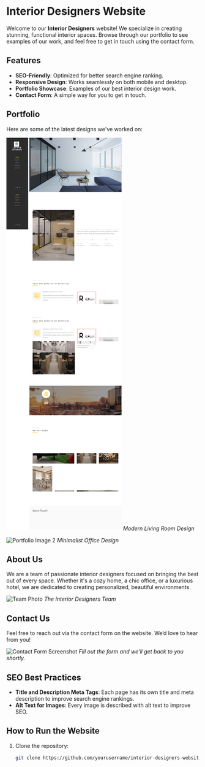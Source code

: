 # Interior Designers Website

Welcome to our **Interior Designers** website! We specialize in creating stunning, functional interior spaces. Browse through our portfolio to see examples of our work, and feel free to get in touch using the contact form.

## Features

- **SEO-Friendly**: Optimized for better search engine ranking.
- **Responsive Design**: Works seamlessly on both mobile and desktop.
- **Portfolio Showcase**: Examples of our best interior design work.
- **Contact Form**: A simple way for you to get in touch.

## Portfolio

Here are some of the latest designs we've worked on:

![Portfolio Image 1](images/LATTICE-INTERIOR-03-10-2025_06_34_PM.png)
*Modern Living Room Design*

![Portfolio Image 2](images/portfolio2.jpg)
*Minimalist Office Design*

## About Us

We are a team of passionate interior designers focused on bringing the best out of every space. Whether it's a cozy home, a chic office, or a luxurious hotel, we are dedicated to creating personalized, beautiful environments.

![Team Photo](images/team.jpg)
*The Interior Designers Team*

## Contact Us

Feel free to reach out via the contact form on the website. We’d love to hear from you!

![Contact Form Screenshot](images/contact-form.jpg)
*Fill out the form and we'll get back to you shortly.*

## SEO Best Practices

- **Title and Description Meta Tags**: Each page has its own title and meta description to improve search engine rankings.
- **Alt Text for Images**: Every image is described with alt text to improve SEO.

## How to Run the Website

1. Clone the repository:
   ```bash
   git clone https://github.com/yourusername/interior-designers-website.git
